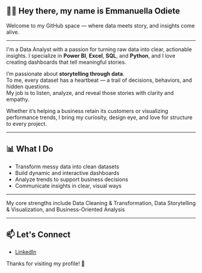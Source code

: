 ## 👋🏽 Hey there, my name is Emmanuella Odiete

Welcome to my GitHub space — where data meets story, and insights come alive.  

---

I'm a Data Analyst with a passion for turning raw data into clear, actionable insights. I specialize in **Power BI**, **Excel**, **SQL**, and **Python**, and I love creating dashboards that tell meaningful stories.

I’m passionate about **storytelling through data**.  
To me, every dataset has a heartbeat — a trail of decisions, behaviors, and hidden questions.  
My job is to listen, analyze, and reveal those stories with clarity and empathy.

Whether it’s helping a business retain its customers or visualizing performance trends, I bring my curiosity, design eye, and love for structure to every project.

---

## 📊 What I Do
- Transform messy data into clean datasets
- Build dynamic and interactive dashboards
- Analyze trends to support business decisions
- Communicate insights in clear, visual ways

---
My core strengths  include Data Cleaning & Transformation, Data Storytelling & Visualization, and Business-Oriented Analysis

---

## 📫 Let's Connect
- [LinkedIn]([https://www.linkedin.com/in/yourname](https://www.linkedin.com/in/emmanuella-odiete-3638671a5/))

Thanks for visiting my profile! 🚀
